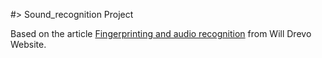 #> Sound_recognition Project

Based on the article [Fingerprinting and audio recognition](https://willdrevo.com/fingerprinting-and-audio-recognition-with-python/)
from Will Drevo Website.
